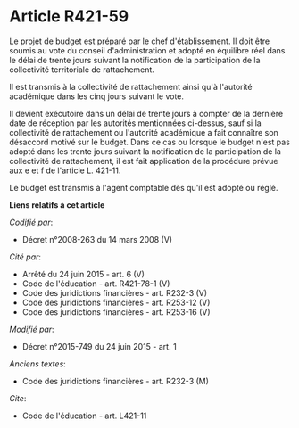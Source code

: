 # Article R421-59

Le projet de budget est préparé par le chef d'établissement. Il doit être soumis au vote du conseil d'administration et
adopté en équilibre réel dans le délai de trente jours suivant la notification de la participation de la collectivité
territoriale de rattachement. 

Il est transmis à la collectivité de rattachement ainsi qu'à l'autorité académique dans les cinq jours suivant le vote. 

Il devient exécutoire dans un délai de trente jours à compter de la dernière date de réception par les autorités mentionnées
ci-dessus, sauf si la collectivité de rattachement ou l'autorité académique a fait connaître son désaccord motivé sur le
budget. Dans ce cas ou lorsque le budget n'est pas adopté dans les trente jours suivant la notification de la participation
de la collectivité de rattachement, il est fait application de la procédure prévue aux e et f de l'article L. 421-11.

Le budget est transmis à l'agent comptable dès qu'il est adopté ou réglé.

**Liens relatifs à cet article**

_Codifié par_:

  - Décret n°2008-263 du 14 mars 2008 (V)

_Cité par_:

  - Arrêté du 24 juin 2015 - art. 6 (V)
  - Code de l'éducation - art. R421-78-1 (V)
  - Code des juridictions financières - art. R232-3 (V)
  - Code des juridictions financières - art. R253-12 (V)
  - Code des juridictions financières - art. R253-16 (V)

_Modifié par_:

  - Décret n°2015-749 du 24 juin 2015 - art. 1

_Anciens textes_:

  - Code des juridictions financières - art. R232-3 (M)

_Cite_:

  - Code de l'éducation - art. L421-11
